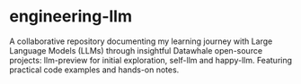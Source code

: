 # engineering-llm
A collaborative repository documenting my learning journey with Large Language Models (LLMs) through insightful Datawhale open-source projects: llm-preview for initial exploration, self-llm and happy-llm. Featuring practical code examples and hands-on notes.
